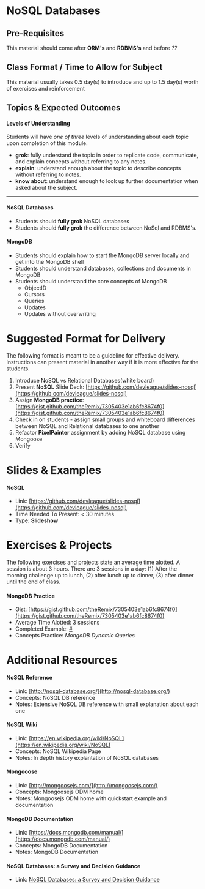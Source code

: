 # NoSQL Databases

## Pre-Requisites
This material should come after **ORM's** and **RDBMS's** and before  *??*

## Class Format / Time to Allow for Subject
This material usually takes 0.5 day(s) to introduce and up to 1.5 day(s) worth of exercises and reinforcement

## Topics & Expected Outcomes

#### Levels of Understanding
Students will have *one of three* levels of understanding about each topic upon completion of this module.
- **grok**: fully understand the topic in order to replicate code, communicate, and explain concepts without referring to any notes.
- **explain**: understand enough about the topic to describe concepts without referring to notes.
- **know about**: understand enough to look up further documentation when asked about the subject.

---

#### NoSQL Databases
- Students should **fully grok** NoSQL databases
- Students should **fully grok** the difference between NoSql and RDBMS's.

#### MongoDB
- Students should explain how to start the MongoDB server locally and get into the MongoDB shell
- Students should understand databases, collections and documents in MongoDB
- Students should understand the core concepts of MongoDB
    - ObjectID
    - Cursors
    - Queries
    - Updates
    - Updates without overwriting

# Suggested Format for Delivery
The following format is meant to be a guideline for effective delivery. Instructions can present material in another way if it is more effective for the students.

1. Introduce NoSQL vs Relational Databases(white board)
1. Present **NoSQL** Slide Deck: [https://github.com/devleague/slides-nosql](https://github.com/devleague/slides-nosql)
1. Assign **MongoDB practice**: [https://gist.github.com/theRemix/7305403e1ab6fc8674f0](https://gist.github.com/theRemix/7305403e1ab6fc8674f0)
1. Check in on students - assign small groups and whiteboard differences between NoSQL and Relational databases to one another
1. Refactor **PixelPainter** assignment by adding NoSQL database using Mongoose
1. Verify

# Slides & Examples

#### NoSQL
- Link: [https://github.com/devleague/slides-nosql](https://github.com/devleague/slides-nosql)
- Time Needed To Present: < 30 minutes
- Type: **Slideshow**

# Exercises & Projects
The following exercises and projects state an average time alotted. A session is about 3 hours. There are 3 sessions in a day: (1) After the morning challenge up to lunch, (2) after lunch up to dinner, (3) after dinner until the end of class.

#### MongoDB Practice
- Gist: [https://gist.github.com/theRemix/7305403e1ab6fc8674f0](https://gist.github.com/theRemix/7305403e1ab6fc8674f0)
- Average Time Alotted: 3 sessions
- Completed Example: [#](http://google.com)
- Concepts Practice: *MongoDB Dynamic Queries*

# Additional Resources

#### NoSQL Reference
- Link: [http://nosql-database.org/](http://nosql-database.org/)
- Concepts: NoSQL DB reference
- Notes: Extensive NoSQL DB reference with small explanation about each one

#### NoSQL Wiki
- Link: [https://en.wikipedia.org/wiki/NoSQL](https://en.wikipedia.org/wiki/NoSQL)
- Concepts: NoSQL Wikipedia Page
- Notes: In depth history explantation of NoSQL databases

#### Mongooose
- Link: [http://mongoosejs.com/](http://mongoosejs.com/)
- Concepts: Mongoosejs ODM home
- Notes: Mongoosejs ODM home with quickstart example and documentation

#### MongoDB Documentation
- Link: [https://docs.mongodb.com/manual/](https://docs.mongodb.com/manual/)
- Concepts: MongoDB Documentation
- Notes: MongoDB Documentation

#### NoSQL Databases: a Survey and Decision Guidance
- Link: [NoSQL Databases: a Survey and Decision Guidance](https://medium.com/baqend-blog/nosql-databases-a-survey-and-decision-guidance-ea7823a822d#.iac9pgy2j)
